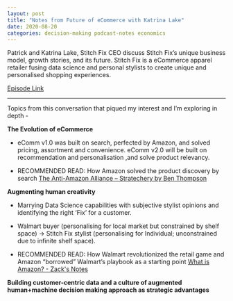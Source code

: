 ```yaml
---
layout: post
title: "Notes from Future of eCommerce with Katrina Lake"
date: 2020-08-20
categories: decision-making podcast-notes economics
---
```


Patrick and Katrina Lake, Stitch Fix CEO discuss Stitch Fix’s unique business model, growth stories, and its future.
Stitch Fix is a eCommerce apparel retailer fusing data science and personal stylists to create unique and personalised shopping experiences.

[Episode Link](http://investorfieldguide.com/katrina-lake-the-next-wave-of-e-commerce-invest-like-the-best-ep-187/)

---

Topics from this conversation that piqued my interest and I’m exploring in depth - 

**The Evolution of eCommerce**

- eComm v1.0 was built on search, perfected by Amazon, and solved pricing, assortment and convenience. eComm v2.0 will be built on recommendation and personalisation ,and solve product relevancy.

- RECOMMENDED READ: How Amazon solved the product discovery by search [The Anti-Amazon Alliance – Stratechery by Ben Thompson](https://stratechery.com/2020/the-anti-amazon-alliance/) 

**Augmenting human creativity**

- Marrying Data Science capabilities with subjective stylist opinions and identifying the right ‘Fix’ for a customer.

- Walmart buyer (personalising for local market but constrained by shelf space) -> Stitch Fix stylist (personalising for Individual; unconstrained due to infinite shelf space).

- RECOMMENDED READ: How Walmart revolutionized the retail game and Amazon “borrowed” Walmart’s playbook as a starting point [What is Amazon? - Zack's Notes](https://zackkanter.com/2019/03/13/what-is-amazon/)

**Building customer-centric data and a culture of augmented human+machine decision making approach as strategic advantages**

